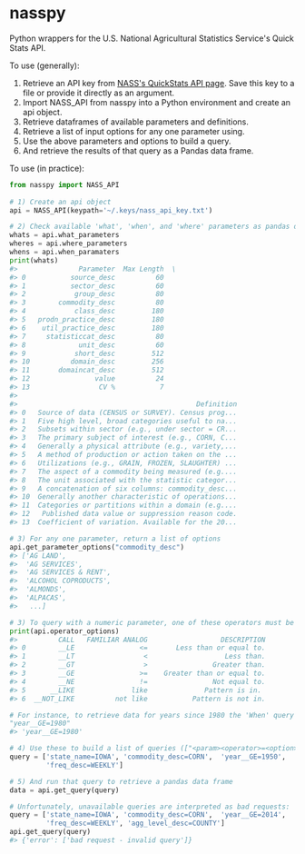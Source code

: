# nasspy
Python wrappers for the U.S. National Agricultural Statistics Service's Quick Stats API.

To use (generally):

1) Retrieve an API key from [NASS's QuickStats API page](https://quickstats.nass.usda.gov/api#param_define).
   Save this key to a file or provide it directly as an argument. 
2) Import NASS_API from nasspy into a Python environment and create an api object.
3) Retrieve dataframes of available parameters and definitions.
4) Retrieve a list of input options for any one parameter using.
5) Use the above parameters and options to build a query.
6) And retrieve the results of that query as a Pandas data frame.

To use (in practice):
  
```python
from nasspy import NASS_API
        
# 1) Create an api object
api = NASS_API(keypath='~/.keys/nass_api_key.txt')

# 2) Check available 'what', 'when', and 'where' parameters as pandas dataframes
whats = api.what_parameters
wheres = api.where_parameters
whens = api.when_paramaters
print(whats)
#>               Parameter  Max Length  \
#> 0           source_desc          60   
#> 1           sector_desc          60   
#> 2            group_desc          80   
#> 3        commodity_desc          80   
#> 4            class_desc         180   
#> 5   prodn_practice_desc         180   
#> 6    util_practice_desc         180   
#> 7     statisticcat_desc          80   
#> 8             unit_desc          60   
#> 9            short_desc         512   
#> 10          domain_desc         256   
#> 11       domaincat_desc         512   
#> 12                value          24   
#> 13                 CV %           7   
#> 
#>                                            Definition  
#> 0   Source of data (CENSUS or SURVEY). Census prog...  
#> 1   Five high level, broad categories useful to na...  
#> 2   Subsets within sector (e.g., under sector = CR...  
#> 3   The primary subject of interest (e.g., CORN, C...  
#> 4   Generally a physical attribute (e.g., variety,...  
#> 5   A method of production or action taken on the ...  
#> 6   Utilizations (e.g., GRAIN, FROZEN, SLAUGHTER) ...  
#> 7   The aspect of a commodity being measured (e.g....  
#> 8   The unit associated with the statistic categor...  
#> 9   A concatenation of six columns: commodity_desc...  
#> 10  Generally another characteristic of operations...  
#> 11  Categories or partitions within a domain (e.g....  
#> 12   Published data value or suppression reason code.  
#> 13  Coefficient of variation. Available for the 20...  

# 3) For any one parameter, return a list of options
api.get_parameter_options("commodity_desc")
#> ['AG LAND',
#>  'AG SERVICES',
#>  'AG SERVICES & RENT',
#>  'ALCOHOL COPRODUCTS',
#>  'ALMONDS',
#>  'ALPACAS',
#>   ...]

# 3) To query with a numeric parameter, one of these operators must be used
print(api.operator_options)
#>          CALL   FAMILIAR ANALOG                  DESCRIPTION
#> 0        __LE                <=       Less than or equal to.
#> 1        __LT                 <                   Less than.
#> 2        __GT                 >                Greater than.
#> 3        __GE                >=    Greater than or equal to.
#> 4        __NE                !=                Not equal to.
#> 5      __LIKE              like              Pattern is in. 
#> 6  __NOT_LIKE          not like           Pattern is not in.

# For instance, to retrieve data for years since 1980 the 'When' query becomes:
"year__GE=1980"
#> 'year__GE=1980'

# 4) Use these to build a list of queries (["<param><operator>=<option>", ...])
query = ['state_name=IOWA', 'commodity_desc=CORN',  'year__GE=1950',
         'freq_desc=WEEKLY']

# 5) And run that query to retrieve a pandas data frame
data = api.get_query(query)

# Unfortunately, unavailable queries are interpreted as bad requests:
query = ['state_name=IOWA', 'commodity_desc=CORN',  'year__GE=2014',
         'freq_desc=WEEKLY', 'agg_level_desc=COUNTY']
api.get_query(query)
#> {'error': ['bad request - invalid query']}
```
